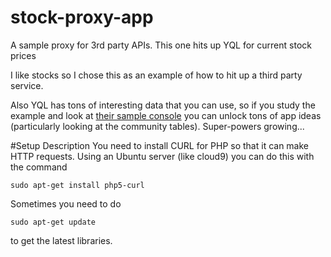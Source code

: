 # stock-proxy-app
A sample proxy for 3rd party APIs.  This one hits up YQL for current stock prices

I like stocks so I chose this as an example of how to hit up a third party service.  

Also YQL has tons of interesting data that you can use, so if you study the example and look at 
[their sample console](https://developer.yahoo.com/yql/console/) you can unlock tons of app ideas (particularly looking at the community tables).  Super-powers growing...

#Setup Description
You need to install CURL for PHP so that it can make HTTP requests.
Using an Ubuntu server (like cloud9) you can do this with the command

    sudo apt-get install php5-curl

Sometimes you need to do 

    sudo apt-get update

to get the latest libraries.
